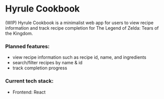 # Hyrule Cookbook
(WIP) Hyrule Cookbook is a minimalist web app for users to view recipe information and track recipe completion for The Legend of Zelda: Tears of the Kingdom.

### Planned features:
- view recipe information such as recipe id, name, and ingredients
- search/filter recipes by name & id
- track completion progress

### Current tech stack:
- Frontend: React
